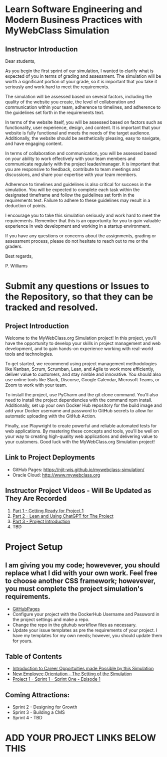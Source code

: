 # Learn Software Engineering and Modern Business Practices with MyWebClass Simulation
## Instructor Introduction
Dear students,

As you begin the first sprint of our simulation, I wanted to clarify what is expected of you in terms of grading and assessment. The simulation will be worth a significant portion of your grade, so it is important that you take it seriously and work hard to meet the requirements.

The simulation will be assessed based on several factors, including the quality of the website you create, the level of collaboration and communication within your team, adherence to timelines, and adherence to the guidelines set forth in the requirements text.

In terms of the website itself, you will be assessed based on factors such as functionality, user experience, design, and content. It is important that your website is fully functional and meets the needs of the target audience. Additionally, the website should be aesthetically pleasing, easy to navigate, and have engaging content.

In terms of collaboration and communication, you will be assessed based on your ability to work effectively with your team members and communicate regularly with the project leader/manager. It is important that you are responsive to feedback, contribute to team meetings and discussions, and share your expertise with your team members.

Adherence to timelines and guidelines is also critical for success in the simulation. You will be expected to complete each task within the designated timeframe and follow the guidelines set forth in the requirements text. Failure to adhere to these guidelines may result in a deduction of points.

I encourage you to take this simulation seriously and work hard to meet the requirements. Remember that this is an opportunity for you to gain valuable experience in web development and working in a startup environment.

If you have any questions or concerns about the assignments, grading or assessment process, please do not hesitate to reach out to me or the graders.

Best regards,

P. Williams

# Submit any questions or Issues to the Repository, so that they can be tracked and resolved.

## Project Introduction

Welcome to the MyWebClass.org Simulation project! In this project, you'll have the opportunity to develop your skills in project management and web development, and to gain hands-on experience working with real-world tools and technologies.

To get started, we recommend using project management methodologies like Kanban, Scrum, Scrumban, Lean, and Agile to work more efficiently, deliver value to customers, and stay nimble and innovative. You should also use online tools like Slack, Discorse, Google Calendar, Microsoft Teams, or Zoom to work with your team.

To install the project, use PyCharm and the git clone command. You'll also need to install the project dependencies with the command npm install. Additionally, set up your own Docker Hub repository for the build image and add your Docker username and password to GitHub secrets to allow for automatic uploading with the GitHub Action.

Finally, use Playwright to create powerful and reliable automated tests for web applications. By mastering these concepts and tools, you'll be well on your way to creating high-quality web applications and delivering value to your customers. Good luck with the MyWebClass.org Simulation project!

## Link to Project Deployments

- GitHub Pages: https://njit-wis.github.io/mywebclass-simulation/
- Oracle Cloud: http://www.mywebclass.org

## Instructor Project Videos - Will Be Updated as They Are Recorded
1. [Part 1 - Getting Ready for Project 1](https://youtu.be/b60nwHeJjrQ)
2. [Part 2 - Lean and Using ChatGPT for The Project ](https://youtu.be/EZMRNybUtUI)
3. [Part 3 - Project Introduction](https://youtu.be/FkPZDFmGuys)
4. TBD

# Project Setup
## I am giving you my code; howevever, you should replace what I did with your own work.  Feel free to choose another CSS framework; howevever, you must complete the project simulation's requirements. 

- [GitHubPages](https://docs.github.com/en/pages/getting-started-with-github-pages/configuring-a-publishing-source-for-your-github-pages-site)
- Configure your project with the DockerHub Username and Password in the project settings and make a repo.  
- Change the repo in the gituhub workflow files as necessary.
- Update your issue templates as pre the requirements of your project.  I have my templates for my own needs; however, you should update them for yours.

## Table of Contents
- [Introduction to Career Opportuities made Possible by this Simulation](sprint_1_preface.md)
- [New Employee Orientation - The Setting of the Simulation](sprint_1_orientation.md)
- [Project 1 - Sprint 1 - Sprint One - Episode 1](sprint_1.md)

## Coming Attractions:
- Sprint 2 - Designing for Growth
- Sprint 3 - Building a CMS
- Sprint 4 - TBD


# ADD YOUR PROJECT LINKS BELOW THIS 
